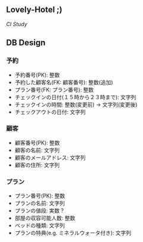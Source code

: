 Lovely-Hotel ;)
---

_CI Study_

## DB Design
### 予約
* 予約番号(PK): 整数
* 予約した顧客名(FK: 顧客番号): 整数(追加)
* プラン番号(FK: プラン番号): 整数
* チェックインの日付(１５時から２３時まで): 文字列
* チェックインの時間: 整数(変更前) -> 文字列(変更後)
* チェックアウトの日付: 文字列

### 顧客
* 顧客番号(PK): 整数
* 顧客の名前: 文字列
* 顧客のメールアドレス: 文字列
* 顧客の住所: 文字列

### プラン
* プラン番号(PK): 整数
* プランの名前: 文字列
* プランの値段: 実数？
* 部屋の収容可能人数: 整数
* ベッドの種類: 文字列
* プランの特典(e.g. ミネラルウォータ付き): 文字列

